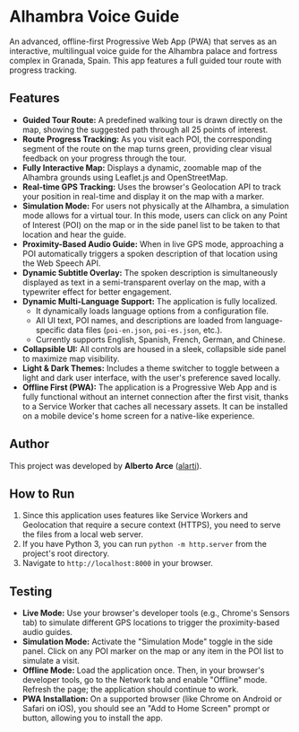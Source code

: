 # Alhambra Voice Guide

An advanced, offline-first Progressive Web App (PWA) that serves as an interactive, multilingual voice guide for the Alhambra palace and fortress complex in Granada, Spain. This app features a full guided tour route with progress tracking.

## Features

*   **Guided Tour Route:** A predefined walking tour is drawn directly on the map, showing the suggested path through all 25 points of interest.
*   **Route Progress Tracking:** As you visit each POI, the corresponding segment of the route on the map turns green, providing clear visual feedback on your progress through the tour.
*   **Fully Interactive Map:** Displays a dynamic, zoomable map of the Alhambra grounds using Leaflet.js and OpenStreetMap.
*   **Real-time GPS Tracking:** Uses the browser's Geolocation API to track your position in real-time and display it on the map with a marker.
*   **Simulation Mode:** For users not physically at the Alhambra, a simulation mode allows for a virtual tour. In this mode, users can click on any Point of Interest (POI) on the map or in the side panel list to be taken to that location and hear the guide.
*   **Proximity-Based Audio Guide:** When in live GPS mode, approaching a POI automatically triggers a spoken description of that location using the Web Speech API.
*   **Dynamic Subtitle Overlay:** The spoken description is simultaneously displayed as text in a semi-transparent overlay on the map, with a typewriter effect for better engagement.
*   **Dynamic Multi-Language Support:** The application is fully localized.
    *   It dynamically loads language options from a configuration file.
    *   All UI text, POI names, and descriptions are loaded from language-specific data files (`poi-en.json`, `poi-es.json`, etc.).
    *   Currently supports English, Spanish, French, German, and Chinese.
*   **Collapsible UI:** All controls are housed in a sleek, collapsible side panel to maximize map visibility.
*   **Light & Dark Themes:** Includes a theme switcher to toggle between a light and dark user interface, with the user's preference saved locally.
*   **Offline First (PWA):** The application is a Progressive Web App and is fully functional without an internet connection after the first visit, thanks to a Service Worker that caches all necessary assets. It can be installed on a mobile device's home screen for a native-like experience.

## Author

This project was developed by **Alberto Arce** ([alarti](https://github.com/alarti)).

## How to Run

1.  Since this application uses features like Service Workers and Geolocation that require a secure context (HTTPS), you need to serve the files from a local web server.
2.  If you have Python 3, you can run `python -m http.server` from the project's root directory.
3.  Navigate to `http://localhost:8000` in your browser.

## Testing

*   **Live Mode:** Use your browser's developer tools (e.g., Chrome's Sensors tab) to simulate different GPS locations to trigger the proximity-based audio guides.
*   **Simulation Mode:** Activate the "Simulation Mode" toggle in the side panel. Click on any POI marker on the map or any item in the POI list to simulate a visit.
*   **Offline Mode:** Load the application once. Then, in your browser's developer tools, go to the Network tab and enable "Offline" mode. Refresh the page; the application should continue to work.
*   **PWA Installation:** On a supported browser (like Chrome on Android or Safari on iOS), you should see an "Add to Home Screen" prompt or button, allowing you to install the app.
